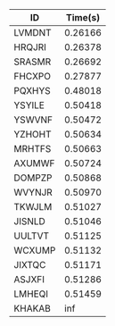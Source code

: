 |ID|Time(s)|
|-|-|
|LVMDNT|0.26166|
|HRQJRI|0.26378|
|SRASMR|0.26692|
|FHCXPO|0.27877|
|PQXHYS|0.48018|
|YSYILE|0.50418|
|YSWVNF|0.50472|
|YZHOHT|0.50634|
|MRHTFS|0.50663|
|AXUMWF|0.50724|
|DOMPZP|0.50868|
|WVYNJR|0.50970|
|TKWJLM|0.51027|
|JISNLD|0.51046|
|UULTVT|0.51125|
|WCXUMP|0.51132|
|JIXTQC|0.51171|
|ASJXFI|0.51286|
|LMHEQI|0.51459|
|KHAKAB|inf|
